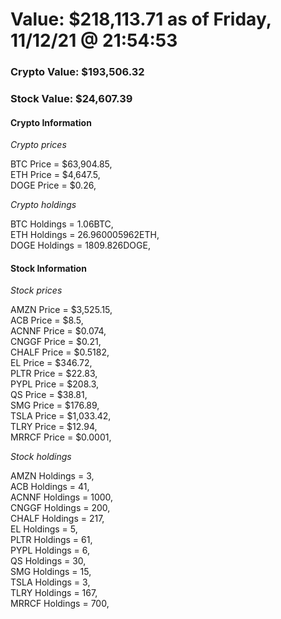 # Value: $218,113.71 as of Friday, 11/12/21 @ 21:54:53 

### Crypto Value: $193,506.32

### Stock Value: $24,607.39

#### Crypto Information 
*Crypto prices* 

BTC Price = $63,904.85,  
ETH Price = $4,647.5,  
DOGE Price = $0.26,  


*Crypto holdings* 

BTC Holdings = 1.06BTC,  
ETH Holdings = 26.960005962ETH,  
DOGE Holdings = 1809.826DOGE,  


#### Stock Information 

*Stock prices* 

AMZN Price = $3,525.15,  
ACB Price = $8.5,  
ACNNF Price = $0.074,  
CNGGF Price = $0.21,  
CHALF Price = $0.5182,  
EL Price = $346.72,  
PLTR Price = $22.83,  
PYPL Price = $208.3,  
QS Price = $38.81,  
SMG Price = $176.89,  
TSLA Price = $1,033.42,  
TLRY Price = $12.94,  
MRRCF Price = $0.0001,  


*Stock holdings* 

AMZN Holdings = 3,  
ACB Holdings = 41,  
ACNNF Holdings = 1000,  
CNGGF Holdings = 200,  
CHALF Holdings = 217,  
EL Holdings = 5,  
PLTR Holdings = 61,  
PYPL Holdings = 6,  
QS Holdings = 30,  
SMG Holdings = 15,  
TSLA Holdings = 3,  
TLRY Holdings = 167,  
MRRCF Holdings = 700,  


